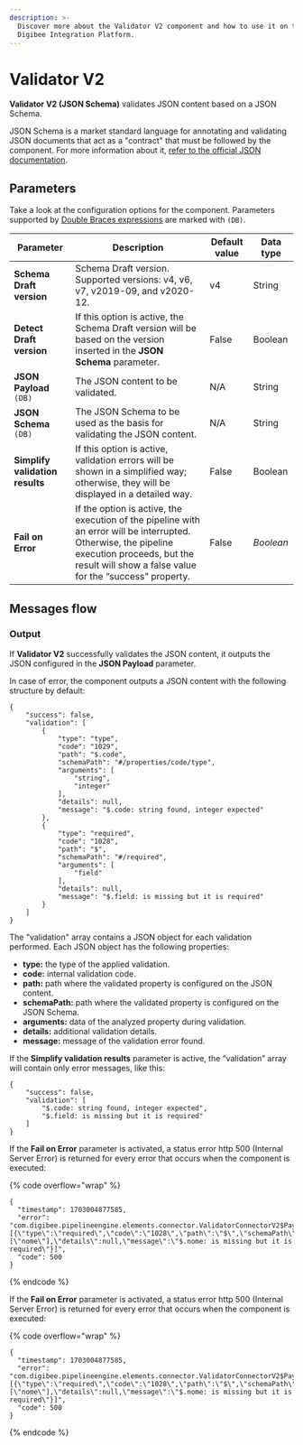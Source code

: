 ```yaml
---
description: >-
  Discover more about the Validator V2 component and how to use it on the
  Digibee Integration Platform.
---
```


# Validator V2

**Validator V2 (JSON Schema)** validates JSON content based on a JSON Schema.

JSON Schema is a market standard language for annotating and validating JSON documents that act as a "contract" that must be followed by the component. For more information about it, [refer to the official JSON documentation](https://json-schema.org/).

## Parameters

Take a look at the configuration options for the component. Parameters supported by [Double Braces expressions](https://docs.digibee.com/documentation/build/double-braces) are marked with `(DB)`.

<table data-full-width="true"><thead><tr><th>Parameter</th><th>Description</th><th>Default value</th><th>Data type</th></tr></thead><tbody><tr><td><strong>Schema Draft version</strong></td><td>Schema Draft version. Supported versions: v4, v6, v7, v2019-09, and v2020-12.</td><td>v4</td><td>String</td></tr><tr><td><strong>Detect Draft version</strong></td><td>If this option is active, the Schema Draft version will be based on the version inserted in the <strong>JSON Schema</strong> parameter.</td><td>False</td><td>Boolean</td></tr><tr><td><strong>JSON Payload</strong> <code>(DB)</code></td><td>The JSON content to be validated. </td><td>N/A</td><td>String</td></tr><tr><td><strong>JSON Schema</strong> <code>(DB)</code></td><td>The JSON Schema to be used as the basis for validating the JSON content. </td><td>N/A</td><td>String</td></tr><tr><td><strong>Simplify validation results</strong></td><td>If this option is active, validation errors will be shown in a simplified way; otherwise, they will be displayed in a detailed way.</td><td>False</td><td>Boolean</td></tr><tr><td><strong>Fail on Error</strong></td><td>If the option is active, the execution of the pipeline with an error will be interrupted. Otherwise, the pipeline execution proceeds, but the result will show a false value for the “success” property.</td><td>False</td><td><em>Boolean</em></td></tr></tbody></table>

## Messages flow

### Output

If **Validator V2** successfully validates the JSON content, it outputs the JSON configured in the **JSON Payload** parameter.

In case of error, the component outputs a JSON content with the following structure by default:

```
{
    "success": false,
    "validation": [
        {
            "type": "type",
            "code": "1029",
            "path": "$.code",
            "schemaPath": "#/properties/code/type",
            "arguments": [
                "string",
                "integer"
            ],
            "details": null,
            "message": "$.code: string found, integer expected"
        },
        {
            "type": "required",
            "code": "1028",
            "path": "$",
            "schemaPath": "#/required",
            "arguments": [
                "field"
            ],
            "details": null,
            "message": "$.field: is missing but it is required"
        }
    ]
}

```

The "validation" array contains a JSON object for each validation performed. Each JSON object has the following properties:

* **type:** the type of the applied validation.
* **code:** internal validation code.
* **path:** path where the validated property is configured on the JSON content.
* **schemaPath:** path where the validated property is configured on the JSON Schema.
* **arguments:** data of the analyzed property during validation.
* **details:** additional validation details.
* **message:** message of the validation error found.

If the **Simplify validation results** parameter is active, the “validation” array will contain only error messages, like this:

```
{
    "success": false,
    "validation": [
        "$.code: string found, integer expected",
        "$.field: is missing but it is required"
    ]
}

```

If the **Fail on Error** parameter is activated, a status error http 500 (Internal Server Error) is returned for every error that occurs when the component is executed:

{% code overflow="wrap" %}
```
{
  "timestamp": 1703004877585,
  "error": "com.digibee.pipelineengine.elements.connector.ValidatorConnectorV2$PayloadNotMatchSchemaException: [{\"type\":\"required\",\"code\":\"1028\",\"path\":\"$\",\"schemaPath\":\"#/required\",\"arguments\":[\"nome\"],\"details\":null,\"message\":\"$.nome: is missing but it is required\"}]",
  "code": 500
}

```
{% endcode %}

If the **Fail on Error** parameter is activated, a status error http 500 (Internal Server Error) is returned for every error that occurs when the component is executed:

{% code overflow="wrap" %}
```
{
  "timestamp": 1703004877585,
  "error": "com.digibee.pipelineengine.elements.connector.ValidatorConnectorV2$PayloadNotMatchSchemaException: [{\"type\":\"required\",\"code\":\"1028\",\"path\":\"$\",\"schemaPath\":\"#/required\",\"arguments\":[\"nome\"],\"details\":null,\"message\":\"$.nome: is missing but it is required\"}]",
  "code": 500
}

```
{% endcode %}
